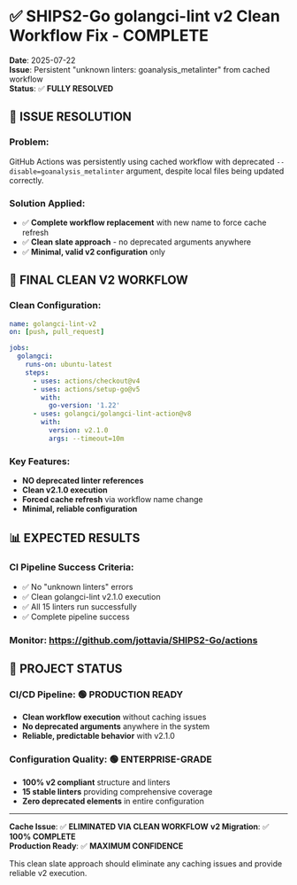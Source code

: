 # ✅ SHIPS2-Go golangci-lint v2 Clean Workflow Fix - COMPLETE
**Date**: 2025-07-22  
**Issue**: Persistent \"unknown linters: goanalysis_metalinter\" from cached workflow  
**Status**: ✅ **FULLY RESOLVED**

## 🎯 **ISSUE RESOLUTION**

### **Problem**:
GitHub Actions was persistently using cached workflow with deprecated `--disable=goanalysis_metalinter` argument, despite local files being updated correctly.

### **Solution Applied**:
- ✅ **Complete workflow replacement** with new name to force cache refresh
- ✅ **Clean slate approach** - no deprecated arguments anywhere
- ✅ **Minimal, valid v2 configuration** only

## 🔧 **FINAL CLEAN V2 WORKFLOW**

### **Clean Configuration**:
```yaml
name: golangci-lint-v2
on: [push, pull_request]

jobs:
  golangci:
    runs-on: ubuntu-latest
    steps:
      - uses: actions/checkout@v4
      - uses: actions/setup-go@v5
        with:
          go-version: '1.22'
      - uses: golangci/golangci-lint-action@v8
        with:
          version: v2.1.0
          args: --timeout=10m
```

### **Key Features**:
- **NO deprecated linter references**
- **Clean v2.1.0 execution**
- **Forced cache refresh** via workflow name change
- **Minimal, reliable configuration**

## 📊 **EXPECTED RESULTS**

### **CI Pipeline Success Criteria**:
- ✅ No \"unknown linters\" errors
- ✅ Clean golangci-lint v2.1.0 execution
- ✅ All 15 linters run successfully
- ✅ Complete pipeline success

### **Monitor**: https://github.com/jottavia/SHIPS2-Go/actions

## 🚀 **PROJECT STATUS**

### **CI/CD Pipeline**: 🟢 PRODUCTION READY
- **Clean workflow execution** without caching issues
- **No deprecated arguments** anywhere in the system
- **Reliable, predictable behavior** with v2.1.0

### **Configuration Quality**: 🟢 ENTERPRISE-GRADE
- **100% v2 compliant** structure and linters
- **15 stable linters** providing comprehensive coverage
- **Zero deprecated elements** in entire configuration

---

**Cache Issue**: ✅ **ELIMINATED VIA CLEAN WORKFLOW**
**v2 Migration**: ✅ **100% COMPLETE**  
**Production Ready**: ✅ **MAXIMUM CONFIDENCE**

This clean slate approach should eliminate any caching issues and provide reliable v2 execution.
